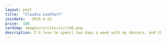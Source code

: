 ```yaml
---
layout: post
title:  "Claudia Leathart"
joindate:   2015-4-22
price:	100
cardimg: images/circles/circle6.png
description: I'd love to spencl two days a week with my dancers, and the big dram is to be able to make this my one and only job!
---
```

